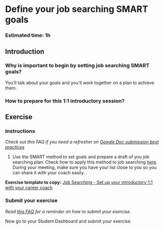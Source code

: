 # Define your job searching SMART goals

### **Estimated time**: 1h

## Introduction

### Why is important to begin by setting job searching SMART goals?

 You'll talk about your goals and you'll work together on a plan to achieve them.

### How to prepare for this 1:1 introductory session?



## Exercise

### Instructions

*Check out this FAQ if you need a refresher on [Google Doc submission best practices](https://microverse.zendesk.com/hc/en-us/articles/360063156813)*

1. Use the SMART method to set goals and prepare a draft of you job searching plan. Check how to apply this method to job searching [here](https://github.com/microverseinc/curriculum-professional-skills/blob/main/job-search/using-the-smart-method-to-create-your-job-search-plan.md). During your meeting, make sure you have your list close to you so you can share it with your coach easily.

**Exercise template to copy:** [Job Searching - Set up your introductory 1:1 with your career coach](https://docs.google.com/document/d/19fOkXP38AVgYBjWN1-729EQoMAPc7t-888XALJ37P2Y/edit?usp=sharing) 

### Submit your exercise

*Read [this FAQ](https://microverse.zendesk.com/hc/en-us/articles/360061344234) for a reminder on how to submit your exercise.* 

Now go to your Student Dashboard and submit your exercise.
